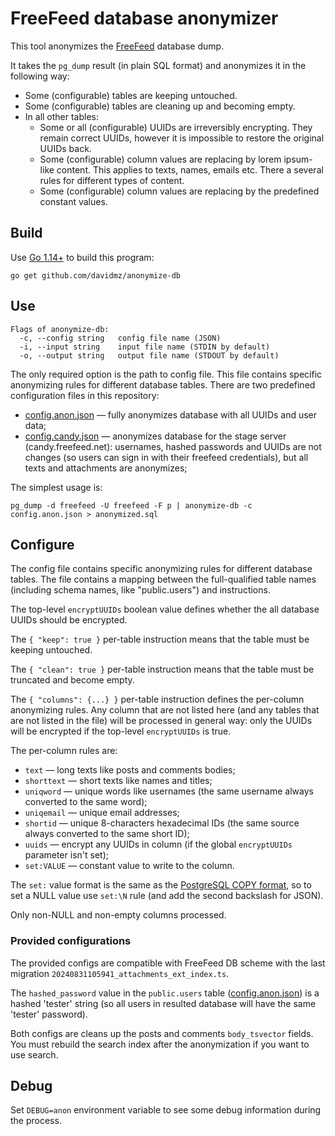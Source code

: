 # FreeFeed database anonymizer

This tool anonymizes the [FreeFeed](https://github.com/FreeFeed/freefeed-server)
database dump.

It takes the `pg_dump` result (in plain SQL format) and anonymizes it in the 
following way:

 * Some (configurable) tables are keeping untouched.
 * Some (configurable) tables are cleaning up and becoming empty.
 * In all other tables:
    * Some or all (configurable) UUIDs are irreversibly encrypting. They remain correct
    UUIDs, however it is impossible to restore the original UUIDs back.
    * Some (configurable) column values are replacing by lorem ipsum-like content.
    This applies to texts, names, emails etc. There a several rules for different 
    types of content.
    * Some (configurable) column values are replacing by the predefined constant
    values.
 
## Build

Use [Go 1.14+](https://golang.org/) to build this program:
```
go get github.com/davidmz/anonymize-db
```

## Use

```
Flags of anonymize-db:
  -c, --config string   config file name (JSON)
  -i, --input string    input file name (STDIN by default)
  -o, --output string   output file name (STDOUT by default)
```

The only required option is the path to config file. This file contains specific anonymizing rules
for different database tables. There are two predefined configuration files in this repository:

  * [config.anon.json](./config.anon.json) — fully anonymizes database with all UUIDs and user data;
  * [config.candy.json](./config.candy.json) — anonymizes database for the stage server
    (candy.freefeed.net): usernames, hashed passwords and UUIDs are not changes (so users 
    can sign in with their freefeed credentials), but all texts and attachments are anonymizes;

The simplest usage is:

```
pg_dump -d freefeed -U freefeed -F p | anonymize-db -c config.anon.json > anonymized.sql
```

## Configure

The config file contains specific anonymizing rules for different database tables. The file contains
a mapping between the full-qualified table names (including schema names, like "public.users") and
instructions.

The top-level `encryptUUIDs` boolean value defines whether the all database UUIDs should be encrypted.

The `{ "keep": true }` per-table instruction means that the table must be keeping untouched.

The `{ "clean": true }` per-table instruction means that the table must be truncated and 
become empty.

The `{ "columns": {...} }` per-table instruction defines the per-column anonymizing rules. Any column
that are not listed here (and any tables that are not listed in the file) will be
processed in general way: only the UUIDs will be encrypted if the top-level `encryptUUIDs` is true.

The per-column rules are:

* `text` — long texts like posts and comments bodies;
* `shorttext` — short texts like names and titles;
* `uniqword` — unique words like usernames (the same username always converted
  to the same word);
* `uniqemail` — unique email addresses;
* `shortid` — unique 8-characters hexadecimal IDs (the same source always
  converted to the same short ID);
* `uuids` — encrypt any UUIDs in column (if the global `encryptUUIDs` parameter
  isn't set);
* `set:VALUE` — constant value to write to the column.

The `set:` value format is the same as the 
[PostgreSQL COPY format](https://www.postgresql.org/docs/current/sql-copy.html#id-1.9.3.55.9.2),
so to set a NULL value use `set:\N` rule (and add the second backslash for JSON). 

Only non-NULL and non-empty columns processed.

### Provided configurations

The provided configs are compatible with FreeFeed DB scheme with 
the last migration `20240831105941_attachments_ext_index.ts`.

The `hashed_password` value in the `public.users` table ([config.anon.json](./config.anon.json)) is
a hashed 'tester' string (so all users in resulted database will have the same 'tester' password).

Both configs are cleans up the posts and comments `body_tsvector` fields. You must rebuild the
search index after the anonymization if you want to use search.


## Debug

Set `DEBUG=anon` environment variable to see some debug information during the process.